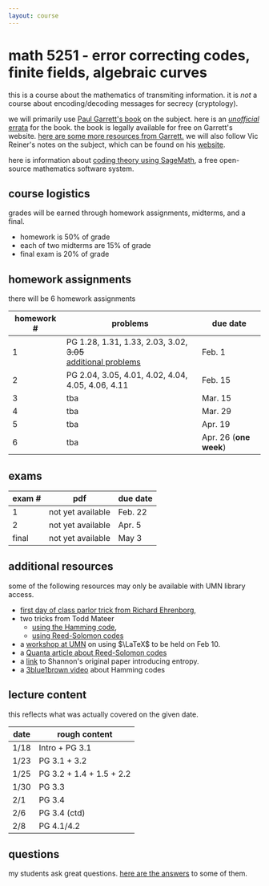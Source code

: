 ```yaml
---
layout: course
---
```


# math 5251 - error correcting codes, finite fields, algebraic curves

this is a course about the mathematics of transmiting information.
it is *not* a course about encoding/decoding messages for secrecy (cryptology).

we will primarily use [Paul Garrett's book](https://www-users.cse.umn.edu/~garrett/coding/CodingNotes.pdf) on the subject.
here is an [*unofficial* errata](https://trevorkarn.github.io/assets/5251/pgerrata.pdf) for the book.
the book is legally available for free on Garrett's website. [here are some more resources from Garrett.](https://www-users.cse.umn.edu/~garrett/coding/)
we will also follow Vic Reiner's notes on the subject, which can be found on his
[website](https://www-users.cse.umn.edu/~reiner/Classes/5251_Fall2021_syllabus.html). 

here is information about [coding theory using SageMath](https://doc.sagemath.org/html/en/reference/coding/index.html), a free open-source mathematics software system.

## course logistics

grades will be earned through homework assignments, midterms, and a final.

- homework is 50% of grade
- each of two midterms are 15% of grade
- final exam is 20% of grade

## homework assignments

there will be 6 homework assignments

| homework #      | problems                                     | due date |
| --------------- | -------------------------------------------- | -------- |
| 1               | PG 1.28, 1.31, 1.33, 2.03, 3.02, ~~3.05~~ <br>[additional problems](https://trevorkarn.github.io/assets/5251/hwk1-extra-prob.pdf)  | Feb. 1   |
| 2               | PG 2.04, 3.05, 4.01, 4.02, 4.04, 4.05, 4.06, 4.11 | Feb. 15  |
| 3               | tba | Mar. 15  |
| 4               | tba | Mar. 29 |
| 5               | tba | Apr. 19  |
| 6               | tba | Apr. 26 (**one week**) |

## exams

| exam #       | pdf                | due date |
| --------------- | -----------------  | -------  |
| 1               | not yet available  | Feb. 22  |
| 2               | not yet available  | Apr. 5  |
| final           | not yet available  | May  3  |

## additional resources

some of the following resources may only be available with UMN library access.

- [first day of class parlor trick from Richard Ehrenborg](https://www.ms.uky.edu/~jrge/Papers/Hamming.pdf), 
- two tricks from Todd Mateer
    * [using the Hamming code](https://www.tandfonline.com/doi/abs/10.4169/mathhorizons.21.2.9), 
    * [using Reed-Solomon codes](https://www-jstor-org.ezp1.lib.umn.edu/stable/10.4169/math.mag.87.2.125?searchText=Math+Horizons,+special+issue+on+Codes,+Cryptography+and+National+Security,)
- a [workshop at UMN](https://www.eventbrite.com/e/software-carpentry-introduction-to-latex-umn-tickets-495379682967) on using $\LaTeX$ to be held on Feb 10.
- a [Quanta article about Reed-Solomon codes](https://www.quantamagazine.org/the-basic-algebra-behind-secret-codes-and-space-communication-20230123/)
- a [link](https://people.math.harvard.edu/~ctm/home/text/others/shannon/entropy/entropy.pdf) to Shannon's original paper introducing entropy. 
- a [3blue1brown video](https://www.youtube.com/watch?v=X8jsijhllIA) about Hamming codes

## lecture content

this reflects what was actually covered on the given date. 

| date  | rough content          |
| ----- | ------------           |
| 1/18  | Intro + PG 3.1         |
| 1/23  | PG 3.1 + 3.2           |
| 1/25  | PG 3.2 + 1.4 + 1.5 + 2.2    |
| 1/30  | PG 3.3                 |
| 2/1   | PG 3.4            |
| 2/6   | PG 3.4 (ctd)      |
| 2/8   | PG 4.1/4.2        |

## questions

my students ask great questions. [here are the answers](/assets/5251/answers.pdf) to some of them.
